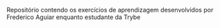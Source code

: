 Repositório contendo os exercícios de aprendizagem desenvolvidos por Frederico Aguiar enquanto estudante da Trybe
